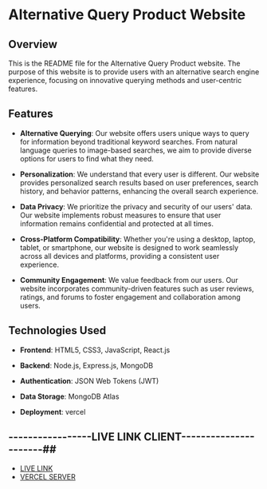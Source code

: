# Alternative Query Product Website

## Overview

This is the README file for the Alternative Query Product website. The purpose of this website is to provide users with an alternative search engine experience, focusing on innovative querying methods and user-centric features.

## Features

- **Alternative Querying**: Our website offers users unique ways to query for information beyond traditional keyword searches. From natural language queries to image-based searches, we aim to provide diverse options for users to find what they need.

- **Personalization**: We understand that every user is different. Our website provides personalized search results based on user preferences, search history, and behavior patterns, enhancing the overall search experience.

- **Data Privacy**: We prioritize the privacy and security of our users' data. Our website implements robust measures to ensure that user information remains confidential and protected at all times.

- **Cross-Platform Compatibility**: Whether you're using a desktop, laptop, tablet, or smartphone, our website is designed to work seamlessly across all devices and platforms, providing a consistent user experience.

- **Community Engagement**: We value feedback from our users. Our website incorporates community-driven features such as user reviews, ratings, and forums to foster engagement and collaboration among users.

## Technologies Used

- **Frontend**: HTML5, CSS3, JavaScript, React.js
- **Backend**: Node.js, Express.js, MongoDB

- **Authentication**: JSON Web Tokens (JWT)
- **Data Storage**: MongoDB Atlas
- **Deployment**: vercel

## -----------------LIVE LINK CLIENT----------------------##

- [LIVE LINK ](https://dazzle-food.web.app/)
- [VERCEL SERVER ](https://querypdgateway.vercel.app)

